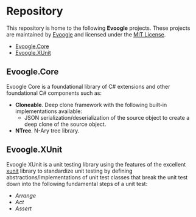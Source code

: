 # Repository

This repository is home to the following **Evoogle** projects. These projects are maintained by [Evoogle](https://github.com/evoogle-dotcom) and licensed under the [MIT License](License.txt).

- [Evoogle.Core](#Evoogle.Core)
- [Evoogle.XUnit](#Evoogle.XUnit)

## Evoogle.Core

Evoogle Core is a foundational library of C# extensions and other foundational C# components such as:

- **Cloneable**. Deep clone framework with the following built-in implementations available:
  - JSON serialization/deserialization of the source object to create a deep clone of the source object.
- **NTree**. N-Ary tree library.

## Evoogle.XUnit

Evoogle XUnit is a unit testing library using the features of the excellent [xunit](https://github.com/xunit/xunit) library to standardize unit testing by defining abstractions/implementations of unit test classes that break the unit test down into the following fundamental steps of a unit test:

- *Arrange*
- *Act*
- *Assert*

